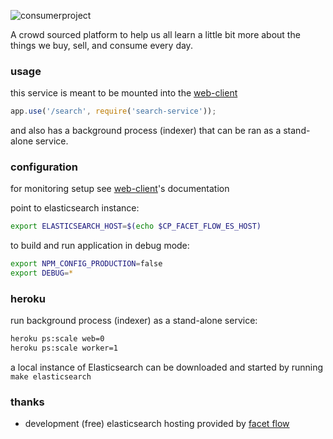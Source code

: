 ![consumerproject](http://i.imgur.com/iLlaWxJ.png)

A crowd sourced platform to help us all learn a little bit more about the
things we buy, sell, and consume every day.

### usage

this service is meant to be mounted into the
[web-client](https://github.com/consumr-project/web-client)

```js
app.use('/search', require('search-service'));
```

and also has a background process (indexer) that can be ran as a stand-alone
service.

### configuration

for monitoring setup see
[web-client](https://github.com/consumr-project/web-client#newrelic)'s
documentation

point to elasticsearch instance:

```bash
export ELASTICSEARCH_HOST=$(echo $CP_FACET_FLOW_ES_HOST)
```

to build and run application in debug mode:

```bash
export NPM_CONFIG_PRODUCTION=false
export DEBUG=*
```

### heroku

run background process (indexer) as a stand-alone service:

```bash
heroku ps:scale web=0
heroku ps:scale worker=1
```

a local instance of Elasticsearch can be downloaded and started by running
`make elasticsearch`

### thanks

* development (free) elasticsearch hosting provided by [facet flow](https://facetflow.com/)
